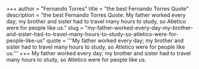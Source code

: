 +++
author = "Fernando Torres"
title = "the best Fernando Torres Quote"
description = "the best Fernando Torres Quote: My father worked every day; my brother and sister had to travel many hours to study, so Atletico were for people like us."
slug = "my-father-worked-every-day-my-brother-and-sister-had-to-travel-many-hours-to-study-so-atletico-were-for-people-like-us"
quote = '''My father worked every day; my brother and sister had to travel many hours to study, so Atletico were for people like us.'''
+++
My father worked every day; my brother and sister had to travel many hours to study, so Atletico were for people like us.
